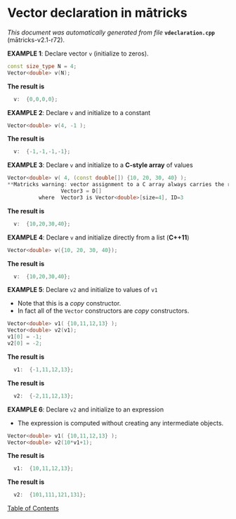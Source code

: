 
# Vector declaration in mātricks
_This document was automatically generated from file_ **`vdeclaration.cpp`** (mātricks-v2.1-r72).

**EXAMPLE 1**: Declare vector `v` (initialize to zeros).
```C++
const size_type N = 4;
Vector<double> v(N);
```
**The result is**
```C++
  v:  {0,0,0,0}; 
```

**EXAMPLE 2**: Declare `v` and initialize to a constant
```C++
Vector<double> v(4, -1 );
```
**The result is**
```C++
  v:  {-1,-1,-1,-1}; 
```

**EXAMPLE 3**: Declare `v` and initialize to a **C-style array** of values
```C++
Vector<double> v( 4, (const double[]) {10, 20, 30, 40} );
**Matricks warning: vector assignment to a C array always carries the risk of out of bounds access. Use C++11 list assignment instead.
                 Vector3 = D[]
          where  Vector3 is Vector<double>[size=4], ID=3
```
**The result is**
```C++
  v:  {10,20,30,40}; 
```

**EXAMPLE 4**: Declare `v` and initialize directly from a list (**__C++11__**)
```C++
Vector<double> v({10, 20, 30, 40});
```
**The result is**
```C++
  v:  {10,20,30,40}; 
```

**EXAMPLE 5**: Declare `v2` and initialize to values of `v1`
* Note that this is a _copy_ constructor.
* In fact all of the `Vector` constructors are _copy_ constructors.
```C++
Vector<double> v1( {10,11,12,13} );
Vector<double> v2(v1);
v1[0] = -1;
v2[0] = -2;
```
**The result is**
```C++
  v1:  {-1,11,12,13}; 
```

**The result is**
```C++
  v2:  {-2,11,12,13}; 
```

**EXAMPLE 6**: Declare `v2` and initialize to an expression
* The expression is computed without creating any intermediate objects.
```C++
Vector<double> v1( {10,11,12,13} );
Vector<double> v2(10*v1+1);
```
**The result is**
```C++
  v1:  {10,11,12,13}; 
```

**The result is**
```C++
  v2:  {101,111,121,131}; 
```


[Table of Contents](README.md)
